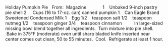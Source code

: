 Holiday Pumpkin Pie
 
From:  Magazine        
 
 
1    Unbaked 9-inch pastry pie shell
2     Cups (16 to 17-oz. can) canned pumpkin
1    Can Eagle Brand Sweetened Condensed Milk
1    Egg
1/2    teaspoon salt
1/2    teaspoon nutmeg
1/2    teaspoon ginger
3/4    teaspoon cinnamon
    
 
 
In large-sized missing bowl blend together all ingredients.  Turn mixture into pie shell.  Bake in 375°F (moderate) oven until sharp bladed knife inserted near center comes out clean, 50 to 55 minutes.  Cool.  Refrigerate at least 1 hour.
 
